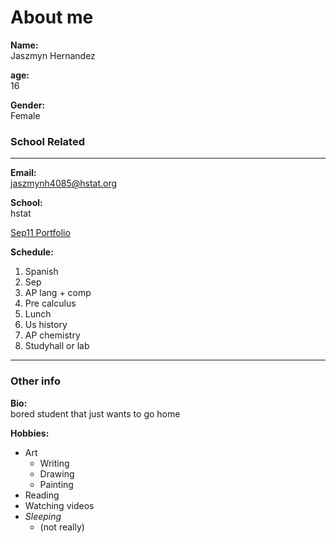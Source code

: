 # About me

**Name:**  
Jaszmyn Hernandez

**age:**  
16

**Gender:**  
Female

### School Related
---
**Email:**  
jaszmynh4085@hstat.org

**School:**  
hstat

[Sep11 Portfolio](https://sites.google.com/a/hstat.org/jaszmynh4085sep11/home)

**Schedule:**  
1. Spanish
2. Sep
3. AP lang + comp
4. Pre calculus
5. Lunch
6. Us history
7. AP chemistry
8. Studyhall or lab

---
### Other info
**Bio:**  
bored student that just wants to go home

**Hobbies:**
* Art
    * Writing
    * Drawing
    * Painting
* Reading
* Watching videos
* _Sleeping_
    * (not really)




